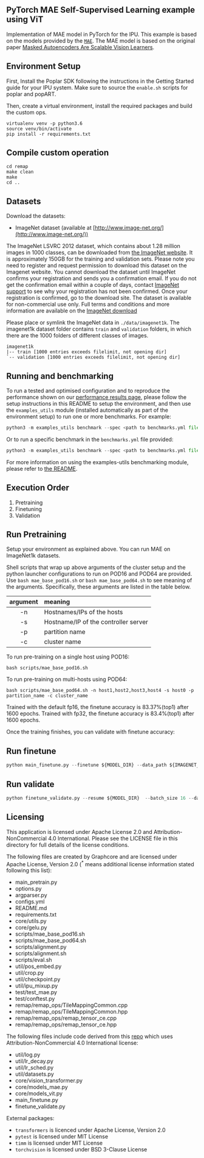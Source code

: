 PyTorch MAE Self-Supervised Learning example using ViT
---

Implementation of MAE model in PyTorch for the IPU. This example is based on the models provided by the [`MAE`](https://github.com/facebookresearch/mae). The MAE model is based on the original paper [Masked Autoencoders Are Scalable Vision Learners](https://arxiv.org/pdf/2111.06377.pdf).

## Environment Setup

First, Install the Poplar SDK following the instructions in the Getting Started guide for your IPU system. Make sure to source the `enable.sh` scripts for poplar and popART.

Then, create a virtual environment, install the required packages and build the custom ops.

```console
virtualenv venv -p python3.6
source venv/bin/activate
pip install -r requirements.txt
```
## Compile custom operation

```console
cd remap
make clean
make
cd ..
```

## Datasets

Download the datasets:
* ImageNet dataset (available at [http://www.image-net.org/](http://www.image-net.org/))

The ImageNet LSVRC 2012 dataset, which contains about 1.28 million images in 1000 classes, can be downloaded from [the ImageNet website](http://www.image-net.org/download). It is approximately 150GB for the training and validation sets. Please note you need to register and request permission to download this dataset on the Imagenet website. You cannot download the dataset until ImageNet confirms your registration and sends you a confirmation email. If you do not get the confirmation email within a couple of days, contact [ImageNet support](support@imagenet.org) to see why your registration has not been confirmed. Once your registration is confirmed, go to the download site. The dataset is available for non-commercial use only. Full terms and conditions and more information are available on the [ImageNet download](http://www.image-net.org/download)

Please place or symlink the ImageNet data in `./data/imagenet1k`.
The imagenet1k dataset folder contains `train` and `validation` folders, in which there are the 1000 folders of different classes of images.
```console
imagenet1k
|-- train [1000 entries exceeds filelimit, not opening dir]
`-- validation [1000 entries exceeds filelimit, not opening dir]
```

## Running and benchmarking

To run a tested and optimised configuration and to reproduce the performance shown on our [performance results page](https://www.graphcore.ai/performance-results), please follow the setup instructions in this README to setup the environment, and then use the `examples_utils` module (installed automatically as part of the environment setup) to run one or more benchmarks. For example:

```python
python3 -m examples_utils benchmark --spec <path to benchmarks.yml file>
```

Or to run a specific benchmark in the `benchmarks.yml` file provided:

```python
python3 -m examples_utils benchmark --spec <path to benchmarks.yml file> --benchmark <name of benchmark>
```

For more information on using the examples-utils benchmarking module, please refer to [the README](https://github.com/graphcore/examples-utils/blob/master/examples_utils/benchmarks/README.md).

## Execution Order

1. Pretraining
2. Finetuning
3. Validation

## Run Pretraining

Setup your environment as explained above. You can run MAE on ImageNet1k datasets.

Shell scripts that wrap up above arguments of the cluster setup and the python launcher configurations to run on POD16 and POD64 are provided. Use `bash mae_base_pod16.sh` or `bash mae_base_pod64.sh` to see meaning of the arguments. Specifically, these arguments are listed in the table below.

| argument | meaning |
|:----:|:----|
| -n | Hostnames/IPs of the hosts |
| -s | Hostname/IP of the controller server |
| -p | partition name |
| -c | cluster name |

To run pre-training on a single host using POD16:
```console
bash scripts/mae_base_pod16.sh
```

To run pre-training on multi-hosts using POD64:
```console
bash scripts/mae_base_pod64.sh -n host1,host2,host3,host4 -s host0 -p partition_name -c cluster_name
```

Trained with the default fp16, the finetune accuracy is 83.37%(top1) after 1600 epochs. Trained with fp32, the finetune accuracy is 83.4%(top1) after 1600 epochs.

Once the training finishes, you can validate with finetune accuracy:

## Run finetune

```python
python main_finetune.py --finetune ${MODEL_DIR} --data_path ${IMAGENET_DIR} \
```

## Run validate

```python
python finetune_validate.py --resume ${MODEL_DIR}  --batch_size 16 --data_path ${IMAGENET_DIR}
```

## Licensing
This application is licensed under Apache License 2.0 and Attribution-NonCommercial 4.0 International.
Please see the LICENSE file in this directory for full details of the license conditions.

The following files are created by Graphcore and are licensed under Apache License, Version 2.0 (<sup>*</sup> means additional license information stated following this list):
* main_pretrain.py
* options.py
* argparser.py
* configs.yml
* README.md
* requirements.txt
* core/utils.py
* core/gelu.py
* scripts/mae_base_pod16.sh
* scripts/mae_base_pod64.sh
* scripts/alignment.py
* scripts/alignment.sh
* scripts/eval.sh
* util/pos_embed.py
* util/crop.py
* util/checkpoint.py
* util/ipu_mixup.py
* test/test_mae.py
* test/conftest.py
* remap/remap_ops/TileMappingCommon.cpp
* remap/remap_ops/TileMappingCommon.hpp
* remap/remap_ops/remap_tensor_ce.cpp
* remap/remap_ops/remap_tensor_ce.hpp



The following files include code derived from this [repo](https://github.com/facebookresearch/mae) which uses Attribution-NonCommercial 4.0 International license: 
* util/log.py
* util/lr_decay.py
* util/lr_sched.py
* util/datasets.py
* core/vision_transformer.py
* core/models_mae.py
* core/models_vit.py
* main_finetune.py
* finetune_validate.py

External packages:
- `transformers` is licenced under Apache License, Version 2.0
- `pytest` is licensed under MIT License
- `timm` is licensed under MIT License
- `torchvision` is licensed under BSD 3-Clause License